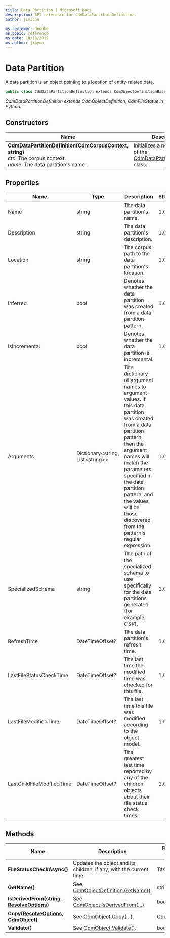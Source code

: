 ```yaml
---
title: Data Partition | Microsoft Docs
description: API reference for CdmDataPartitionDefinition.
author: jinichu

ms.reviewer: deonhe 
ms.topic: reference 
ms.date: 10/18/2019
ms.author: jibyun
---
```


# Data Partition

A data partition is an object pointing to a location of entity-related data.

```csharp
public class CdmDataPartitionDefinition extends CdmObjectDefinitionBase, CdmFileStatus
```
*CdmDataPartitionDefinition extends CdmObjectDefinition, CdmFileStatus in Python.*

## Constructors
|Name|Description|
|---|---|
|**CdmDataPartitionDefinition(CdmCorpusContext, string)**<br/>*ctx*: The corpus context.<br/>*name*: The data partition's name.|Initializes a new instance of the [CdmDataPartitionDefinition](datapartition.md) class.|

## Properties
|Name|Type|Description|SDK|
|---|---|---|---|
|Name|string|The data partition's name.|1.0|
|Description|string|The data partition's description.|1.0|
|Location|string|The corpus path to the data partition's location.|1.0|
|Inferred|bool|Denotes whether the data partition was created from a data partition pattern.|1.0|
|IsIncremental|bool|Denotes whether the data partition is incremental.|1.6|
|Arguments|Dictionary\<string, List\<string>>|The dictionary of argument names to argument values. If this data partition was created from a data partition pattern, then the argument names will match the parameters specified in the data partition pattern, and the values will be those discovered from the pattern's regular expression.|1.0|
|SpecializedSchema|string|The path of the specialized schema to use specifically for the data partitions generated (for example, *CSV*).|1.0|
|RefreshTime|DateTimeOffset?|The data partition's refresh time.|1.0|
|LastFileStatusCheckTime|DateTimeOffset?|The last time the modified time was checked for this file.|1.0|
|LastFileModifiedTime|DateTimeOffset?|The last time this file was modified according to the object model.|1.0|
|LastChildFileModifiedTime|DateTimeOffset?|The greatest last time reported by any of the children objects about their file status check times.|1.0|

## Methods
|Name|Description|Return Type|
|---|---|---|
|**FileStatusCheckAsync()**|Updates the object and its children, if any, with the current time.|Task|
|**GetName()**|See [CdmObjectDefinition.GetName()](cdmobjectdefinition.md#methods).|string|
|**IsDerivedFrom(string, [ResolveOptions](../utilities/resolveoptions.md))**|See [CdmObject.IsDerivedFrom(...)](cdmobject.md#methods).|bool|
|**Copy([ResolveOptions](../utilities/resolveoptions.md), [CdmObject](cdmobject.md))**|See [CdmObject.Copy(...)](cdmobject.md#methods).|[CdmObject](cdmobject.md)|
|**Validate()**|See [CdmObject.Validate()](cdmobject.md#methods).|bool|

